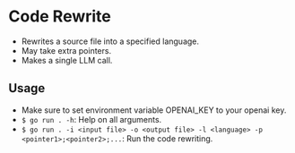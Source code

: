 # Code Rewrite
- Rewrites a source file into a specified language.
- May take extra pointers.
- Makes a single LLM call.

## Usage
- Make sure to set environment variable OPENAI_KEY to your openai key.
- `$ go run . -h`: Help on all arguments.
- `$ go run . -i <input file> -o <output file> -l <language> -p <pointer1>;<pointer2>;...`: Run the code rewriting.